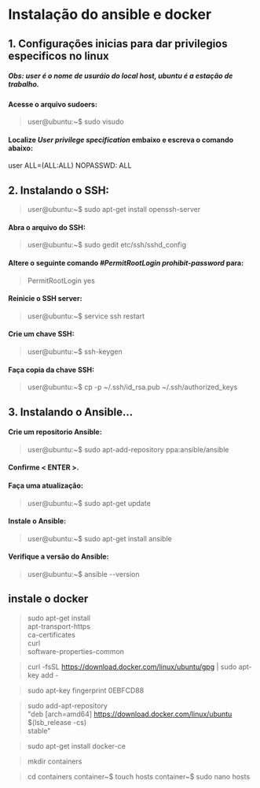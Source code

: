 # Instalação do ansible e docker

## 1. Configurações inicias para dar privilegios especificos no linux
##### Obs: user é o nome de usuráio do local host, ubuntu é a estação de trabalho.
#### Acesse o arquivo sudoers:  

>user@ubuntu:~$ sudo visudo

#### Localize *User privilege specification* embaixo e escreva o comando abaixo:

user  ALL=(ALL:ALL) NOPASSWD: ALL

## 2. Instalando o SSH:

>user@ubuntu:~$ sudo apt-get install openssh-server

#### Abra o arquivo do SSH:

>user@ubuntu:~$ sudo gedit etc/ssh/sshd_config

#### Altere o seguinte comando *#PermitRootLogin prohibit-password* para:

>PermitRootLogin yes

#### Reinicie o SSH server:

>user@ubuntu:~$ service ssh restart

#### Crie um chave SSH:

>user@ubuntu:~$ ssh-keygen

#### Faça copia da chave SSH:

>user@ubuntu:~$ cp -p ~/.ssh/id_rsa.pub ~/.ssh/authorized_keys

## 3. Instalando o Ansible...

#### Crie um repositorio Ansible:

>user@ubuntu:~$ sudo apt-add-repository ppa:ansible/ansible

#### Confirme < ENTER >.

#### Faça uma atualização:

>user@ubuntu:~$ sudo apt-get update

#### Instale o Ansible:

>user@ubuntu:~$ sudo apt-get install ansible

#### Verifique a versão do Ansible:

>user@ubuntu:~$ ansible --version

## instale o docker

> sudo apt-get install \
       apt-transport-https \
       ca-certificates \
       curl \
       software-properties-common
  
> curl -fsSL https://download.docker.com/linux/ubuntu/gpg | sudo apt-key add -


> sudo apt-key fingerprint 0EBFCD88


> sudo add-apt-repository \
  "deb [arch=amd64] https://download.docker.com/linux/ubuntu \
  $(lsb_release -cs) \
  stable"

> sudo apt-get install docker-ce


> mkdir containers

> cd containers
> container~$ touch hosts
> container~$ sudo nano hosts


>




























